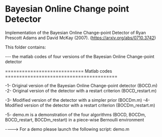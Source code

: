 # Bayesian Online Change point Detector
Implementation of the Bayesian Online Change-point Detector of Ryan Prescott Adams and David McKay (2007).  (https://arxiv.org/abs/0710.3742)

This folder contains:

 --- the matlab codes of four versions of the Bayesian Online Change-point detector


============================ Matlab codes ========================================

 -1- Original version of the Bayesian Online Change-point detector (BOCD.m)
 -2- Original version of the detector with a restart criterion (BOCD_restart.m)

 -3- Modified version of the detector with a simpler prior (BOCDm.m)
 -4- Modified version of the detector with a restart criterion (BOCDm_restart.m) 

 -5- demo.m is a demonstration of the four algorithms (BOCD, BOCDm, BOCD_restart, BOCDm_restart)
	in a piece-wise Bernoulli environment

 ----> For a demo please launch the following script: demo.m
